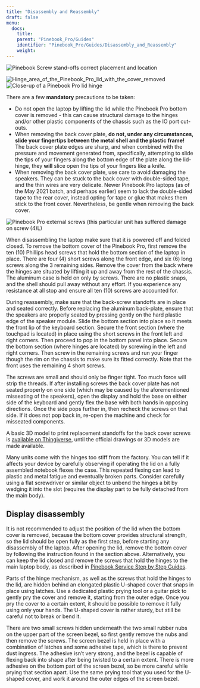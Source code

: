 ```yaml
---
title: "Disassembly and Reassembly"
draft: false
menu:
  docs:
    title:
    parent: "Pinebook_Pro/Guides"
    identifier: "Pinebook_Pro/Guides/Disassembly_and_Reassembly"
    weight: 
---
```


![Pinebook Screw stand-offs correct placement and location](/documentation/images/Standoffs.png)

![Hinge_area_of_the_Pinebook_Pro_lid_with_the_cover_removed](/documentation/images/Hinges_cover_removed_1.jpeg)
![Close-up of a Pinebook Pro lid hinge](/documentation/images/Hinges_cover_removed_2.jpeg)

There are a few **mandatory** precautions to be taken:

* Do not open the laptop by lifting the lid while the Pinebook Pro bottom cover is removed - this can cause structural damage to the hinges and/or other plastic components of the chassis such as the IO port cut-outs.
* When removing the back cover plate, **do not, under any circumstances, slide your fingertips between the metal shell and the plastic frame!** The back cover plate edges are sharp, and when combined with the pressure and movement generated from, specifically, attempting to slide the tips of your fingers along the bottom edge of the plate along the lid-hinge, they **will** slice open the tips of your fingers like a knife.
* When removing the back cover plate, use care to avoid damaging the speakers. They can be stuck to the back cover with double-sided tape, and the thin wires are very delicate. Newer Pinebook Pro laptops (as of the May 2021 batch, and perhaps earlier) seem to lack the double-sided tape to the rear cover, instead opting for tape or glue that makes them stick to the front cover. Nevertheless, be gentle when removing the back cover.

![Pinebook Pro external screws (this particular unit has suffered damage on screw (4)L)](/documentation/images/PinebookProScrewGuide.png)

When disassembling the laptop make sure that it is powered off and folded closed. To remove the bottom cover of the Pinebook Pro, first remove the ten (10) Phillips head screws that hold the bottom section of the laptop in place. There are four (4) short screws along the front edge, and six (6) long screws along the 3 remaining sides. Remove the cover from the back where the hinges are situated by lifting it up and away from the rest of the chassis. The aluminum case is held on only by screws. There are no plastic snaps, and the shell should pull away without any effort. If you experience any resistance at all stop and ensure all ten (10) screws are accounted for.

During reassembly, make sure that the back-screw standoffs are in place and seated correctly. Before replacing the aluminum back-plate, ensure that the speakers are properly seated by pressing gently on the hard plastic edge of the speaker module. Slide the bottom section into place so it meets the front lip of the keyboard section. Secure the front section (where the touchpad is located) in place using the short screws in the front left and right corners. Then proceed to pop in the bottom panel into place. Secure the bottom section (where hinges are located) by screwing in the left and right corners. Then screw in the remaining screws and run your finger though the rim on the chassis to make sure its fitted correctly. Note that the front uses the remaining 4 short screws.

The screws are small and should only be finger tight. Too much force will strip the threads. If after installing screws the back cover plate has not seated properly on one side (which may be caused by the aforementioned misseating of the speakers), open the display and hold the base on either side of the keyboard and gently flex the base with both hands in opposing directions. Once the side pops further in, then recheck the screws on that side. If it does not pop back in, re-open the machine and check for misseated components.

A basic 3D model to print replacement standoffs for the back cover screws is [available on Thingiverse](https://www.thingiverse.com/thing:4226648), until the official drawings or 3D models are made available.

Many units come with the hinges too stiff from the factory. You can tell if it affects your device by carefully observing if operating the lid on a fully assembled notebook flexes the case. This repeated flexing can lead to plastic and metal fatigue and eventually broken parts. Consider carefully using a flat screwdriver or similar object to unbend the hinges a bit by wedging it into the slot (requires the display part to be fully detached from the main body).

## Display disassembly

It is not recommended to adjust the position of the lid when the bottom cover is removed, because the bottom cover provides structural strength, so the lid should be open fully as the first step, before starting any disassembly of the laptop. After opening the lid, remove the bottom cover by following the instruction found in the section above. Alternatively, you can keep the lid closed and remove the screws that hold the hinges to the main laptop body, as described in [Pinebook Service Step by Step Guides](/documentation/Pinebook_Pro/Guides/Caring/).

Parts of the hinge mechanism, as well as the screws that hold the hinges to the lid, are hidden behind an elongated plastic U-shaped cover that snaps in place using latches. Use a dedicated plastic prying tool or a guitar pick to gently pry the cover and remove it, starting from the outer edge. Once you pry the cover to a certain extent, it should be possible to remove it fully using only your hands. The U-shaped cover is rather sturdy, but still be careful not to break or bend it.

There are two small screws hidden underneath the two small rubber nubs on the upper part of the screen bezel, so first gently remove the nubs and then remove the screws. The screen bezel is held in place with a combination of latches and some adhesive tape, which is there to prevent dust ingress. The adhesive isn’t very strong, and the bezel is capable of flexing back into shape after being twisted to a certain extent. There is more adhesive on the bottom part of the screen bezel, so be more careful while prying that section apart. Use the same prying tool that you used for the U-shaped cover, and work it around the outer edges of the screen bezel.
